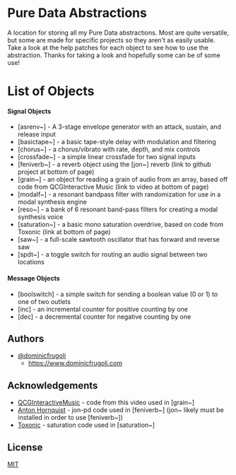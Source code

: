 # Pure Data Abstractions

A location for storing all my Pure Data abstractions. Most are quite versatile, but some are made for specific projects so they aren't as easily usable. Take a look at the help patches for each object to see how to use the abstraction. Thanks for taking a look and hopefully some can be of some use!


# List of Objects

#### Signal Objects
- [asrenv~] -  A 3-stage envelope generator with an attack, sustain, and release input
- [basictape~] - a basic tape-style delay with modulation and filtering
- [chorus~] - a chorus/vibrato with rate, depth, and mix controls
- [crossfade~] - a simple linear crossfade for two signal inputs
- [feniverb~] - a reverb object using the [jon~] reverb (link to github project at bottom of page)
- [grain~] - an object for reading a grain of audio from an array, based off code from QCGInteractive Music (link to video at bottom of page)
- [modalf~] - a resonant bandpass filter with randomization for use in a modal synthesis engine
- [reso~] - a bank of 6 resonant band-pass filters for creating a modal synthesis voice
- [saturation~] - a basic mono saturation overdrive, based on code from Toxonic (link at bottom of page)
- [saw~] - a full-scale sawtooth oscillator that has forward and reverse saw
- [spdt~] - a toggle switch for routing an audio signal between two locations

#### Message Objects
- [boolswitch] - a simple switch for sending a boolean value (0 or 1) to one of two outlets
- [inc] - an incremental counter for positive counting by one
- [dec] - a decremental counter for negative counting by one


## Authors

- [@dominicfrugoli](https://github.com/dominicfrugoli)
    - https://www.dominicfrugoli.com


## Acknowledgements

 - [QCGInteractiveMusic](https://www.youtube.com/watch?v=QX_saH55cks) - code from this video used in [grain~]
 - [Anton Hornquist](https://github.com/antonhornquist/jon-pd) - jon-pd code used in [feniverb~] (jon~ likely must be installed in order to use [feniverb~])
 - [Toxonic](https://forum.pdpatchrepo.info/topic/2722/saturation) - saturation code used in [saturation~] 


## License

[MIT](https://choosealicense.com/licenses/mit/)


